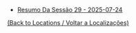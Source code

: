 
- [Resumo Da Sessão 29 - 2025-07-24](s29_resumo_da_sessao_29_-_2025-07-24.md)
	
[(Back to Locations / Voltar a Localizações)](localizacoes.md)

















